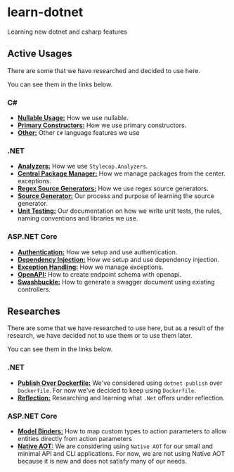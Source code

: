 # learn-dotnet

Learning new dotnet and csharp features

## Active Usages

There are some that we have researched and decided to use here.

You can see them in the links below.

### C\#

- **[Nullable Usage:](/nullable-usage/README.md)** How we use nullable.
- **[Primary Constructors:](/primary-constructor/README.md)** How we use
  primary constructors.
- **[Other:](/csharp/README.md)** Other `C#` language features we use

### .NET

- **[Analyzers:](/analyzers/README.md)** How we use `Stylecop.Analyzers`.
- **[Central Package Manager:](/central-package-management/README.md)** How we
  manage packages from the center.
  exceptions.
- **[Regex Source Generators:](/regex-source-generators/README.md)** How we use
  regex source generators.
- **[Source Generator:](/source-generator/README.md)** Our process and purpose
  of learning the source generator.
- **[Unit Testing:](/unit-testing/README.md)** Our documentation on how we write
  unit tests, the rules, naming conventions and libraries we use.

### ASP.NET Core

- **[Authentication:](/authentication/README.md)** How we setup and
  use authentication.
- **[Dependency Injection:](/dependency-injection/README.md)** How we setup and
  use dependency injection.
- **[Exception Handling:](/exception-handling/README.md)** How we manage
  exceptions.
- **[OpenAPI:](/openapi/README.md)** How to create endpoint schema with openapi.
- **[Swashbuckle:](/swashbuckle/README.md)** How to generate a swagger document
  using existing controllers.

## Researches

There are some that we have researched to use here, but as a result of the
research, we have decided not to use them or to use them later.

You can see them in the links below.

### .NET

- **[Publish Over Dockerfile:](/publish-over-dockerfile/README.md)** We've
  considered using `dotnet publish` over `Dockerfile`. For now we've decided to
  keep using `Dockerfile`.
- **[Reflection:](/reflection/README.md)** Researching and learning what `.Net`
  offers under reflection.

### ASP.NET Core

- **[Model Binders:](./model-binders/README.md)** How to map custom types to
  action parameters to allow entities directly from action parameters
- **[Native AOT:](./native-aot/README.md)** We are considering using
  `Native AOT` for our small and minimal API and CLI applications. For now, we
  are not using Native AOT because it is new and does not satisfy many of our
  needs.
